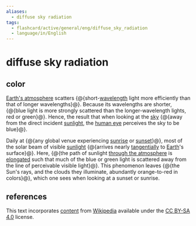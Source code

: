 ```yaml
---
aliases:
  - diffuse sky radiation
tags:
  - flashcard/active/general/eng/diffuse_sky_radiation
  - language/in/English
---
```


# diffuse sky radiation

## color

[Earth's atmosphere](atmosphere%20of%20Earth.md) scatters {@{short-[wavelength](wavelength.md) light more efficiently than that of longer wavelengths}@}. Because its wavelengths are shorter, {@{blue light is more strongly scattered than the longer-wavelength lights, red or green}@}. Hence, the result that when looking at the [sky](sky.md) {@{away from the direct incident [sunlight](sunlight.md), the [human eye](human%20eye.md) perceives the sky to be blue}@}. <!--SR:!2025-04-05,190,310!2025-12-15,358,270!2025-07-10,282,330-->

Daily at {@{any global venue experiencing [sunrise](sunrise.md) or [sunset](sunset.md)}@}, most of the solar beam of visible [sunlight](sunlight.md) {@{arrives nearly [tangentially](tangent%20lines%20to%20circles.md) to [Earth](Earth.md)'s surface}@}. Here, {@{the path of sunlight [through the atmosphere](air%20mass%20(astronomy).md) is [elongated](optical%20path%20length.md) such that much of the blue or green light is scattered away from the line of perceivable visible light}@}. This phenomenon leaves {@{the Sun's rays, and the clouds they illuminate, abundantly orange-to-red in colors}@}, which one sees when looking at a sunset or sunrise. <!--SR:!2025-04-24,222,330!2027-01-10,690,330!2025-06-21,221,270!2025-05-28,237,290-->

## references

This text incorporates [content](https://en.wikipedia.org/wiki/diffuse_sky_radiation) from [Wikipedia](Wikipedia.md) available under the [CC BY-SA 4.0](https://creativecommons.org/licenses/by-sa/4.0/) license.
